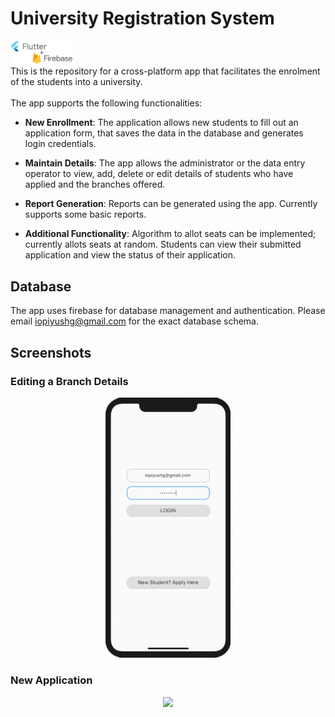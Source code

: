 # University Registration System
<img src="FlutterFirebase.png" width="100"> <br>
This is the repository for a cross-platform app that facilitates the enrolment of the students into a university. <br><br>
The app supports the following functionalities:
- **New Enrollment**: The application allows new students to fill out an application form, that saves the data in the database and generates login credentials.

- **Maintain Details**: The app allows the administrator or the data entry operator to view, add, delete or edit details of students who have applied and the branches offered.

- **Report Generation**: Reports can be generated using the app. Currently supports some basic reports.

- **Additional Functionality**: Algorithm to allot seats can be implemented; currently allots seats at random. Students can view their submitted application and view the status of their application.


## Database
The app uses firebase for database management and authentication. Please email iopiyushg@gmail.com for the exact database schema. 

## Screenshots

### Editing a Branch Details
<center>
<img src="EditBranchDetails.gif" width="200">
</center>

### New Application
<center>
<img src="NewApplication.gif" width="200">
</center>


